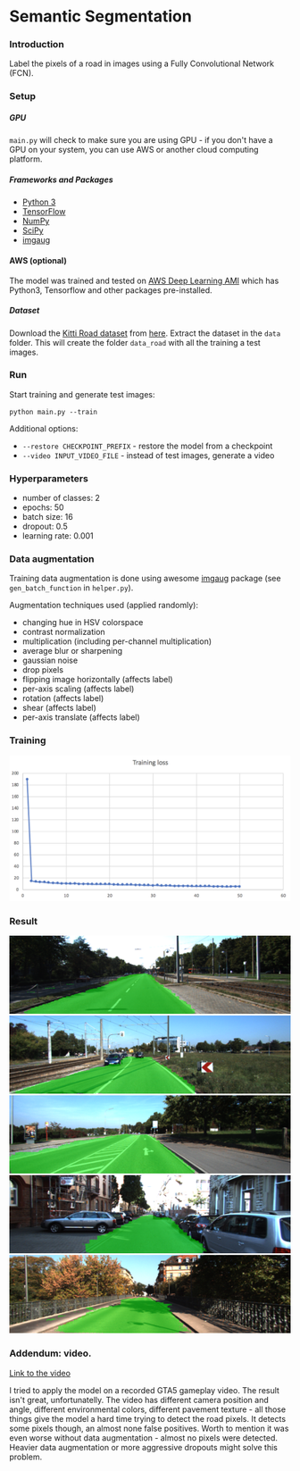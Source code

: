 # Semantic Segmentation

### Introduction
Label the pixels of a road in images using a Fully Convolutional Network (FCN).

### Setup

##### GPU

`main.py` will check to make sure you are using GPU - if you don't have a GPU on your system, you can use AWS or another cloud computing platform.

##### Frameworks and Packages

 - [Python 3](https://www.python.org/)
 - [TensorFlow](https://www.tensorflow.org/)
 - [NumPy](http://www.numpy.org/)
 - [SciPy](https://www.scipy.org/)
 - [imgaug](https://imgaug.readthedocs.io/en/latest/)

#### AWS (optional)

The model was trained and tested on [AWS Deep Learning AMI](https://aws.amazon.com/machine-learning/amis/) which has Python3, Tensorflow and other packages pre-installed.

##### Dataset

Download the [Kitti Road dataset](http://www.cvlibs.net/datasets/kitti/eval_road.php) from [here](http://www.cvlibs.net/download.php?file=data_road.zip).  Extract the dataset in the `data` folder.  This will create the folder `data_road` with all the training a test images.

### Run

Start training and generate test images:

```
python main.py --train
```

Additional options:

* `--restore CHECKPOINT_PREFIX` - restore the model from a checkpoint
* `--video INPUT_VIDEO_FILE` - instead of test images, generate a video

### Hyperparameters

* number of classes: 2
* epochs: 50
* batch size: 16
* dropout: 0.5
* learning rate: 0.001

### Data augmentation

Training data augmentation is done using awesome [imgaug](https://imgaug.readthedocs.io/en/latest/) package (see `gen_batch_function` in `helper.py`).

Augmentation techniques used (applied randomly):

* changing hue in HSV colorspace
* contrast normalization
* multiplication (including per-channel multiplication)
* average blur or sharpening
* gaussian noise
* drop pixels
* flipping image horizontally (affects label)
* per-axis scaling (affects label)
* rotation (affects label)
* shear (affects label)
* per-axis translate (affects label)

### Training

![train-loss](images/train-loss.png)

### Result

![Image1](images/um_000001.png)
![Image1](images/um_000003.png)
![Image1](images/umm_000052.png)
![Image1](images/uu_000094.png)
![Image1](images/uu_000097.png)

### Addendum: video.

[Link to the video](images/video.mp4)

I tried to apply the model on a recorded GTA5 gameplay video. The result isn't great, unfortunatelly. The video has different camera position and angle,
different environmental colors, different pavement texture - all those things give the model a hard time trying to detect the road pixels.
It detects some pixels though, an almost none false positives. Worth to mention it was even worse without data augmentation - almost no pixels were detected.
Heavier data augmentation or more aggressive dropouts might solve this problem.
